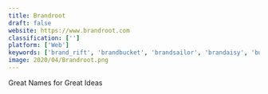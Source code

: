 ```yaml
---
title: Brandroot
draft: false 
website: https://www.brandroot.com
classification: ['']
platform: ['Web']
keywords: ['brand_rift', 'brandbucket', 'brandsailor', 'brandaisy', 'business_name_chooser', 'domainz.io', 'flippa', 'hipster_business_name', 'killerlaunch', 'namemesh', 'nameql', 'namelix', 'namesnack', 'naminum', 'novanym', 'oyzta', 'onym', 'triangledesk', 'damnshort']
image: 2020/04/Brandroot.png
---
```

Great Names for Great Ideas